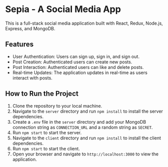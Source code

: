 # Sepia - A Social Media App

This is a full-stack social media application built with React, Redux, Node.js, Express, and MongoDB.

## Features

- User Authentication: Users can sign up, sign in, and sign out.
- Post Creation: Authenticated users can create new posts.
- Post Interaction: Authenticated users can like and delete posts.
- Real-time Updates: The application updates in real-time as users interact with posts.

## How to Run the Project

1. Clone the repository to your local machine.
2. Navigate to the `server` directory and run `npm install` to install the server dependencies.
3. Create a `.env` file in the `server` directory and add your MongoDB connection string as `CONNECTION_URL` and a random string as `SECRET`.
4. Run `npm start` to start the server.
5. Navigate to the `client` directory and run `npm install` to install the client dependencies.
6. Run `npm start` to start the client.
7. Open your browser and navigate to `http://localhost:3000` to view the application.
